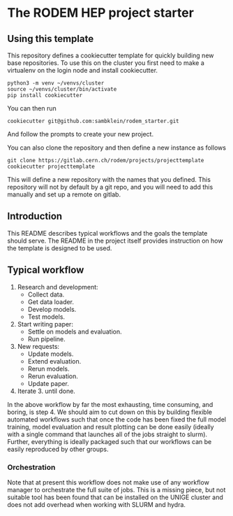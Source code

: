 # The RODEM HEP project starter

## Using this template
This repository defines a cookiecutter template for quickly building new base repositories.
To use this on the cluster you first need to make a virtualenv on the login node and install cookiecutter. 

```
python3 -m venv ~/venvs/cluster
source ~/venvs/cluster/bin/activate
pip install cookiecutter
```

You can then run
```
cookiecutter git@github.com:sambklein/rodem_starter.git
```
And follow the prompts to create your new project.

You can also clone the repository and then define a new instance as follows

```
git clone https://gitlab.cern.ch/rodem/projects/projecttemplate
cookiecutter projecttemplate
```

This will define a new repository with the names that you defined.
This repository will not by default by a git repo, and you will need to add this manually and set up a remote on gitlab.

## Introduction

This README describes typical workflows and the goals the template should serve.
The README in the project itself provides instruction on how the template is designed to be used.

## Typical workflow
1) Research and development:
    * Collect data.
    * Get data loader.
    * Develop models.
    * Test models.
1) Start writing paper: 
    * Settle on models and evaluation. 
    * Run pipeline.
1) New requests: 
    * Update models.
    * Extend evaluation. 
    * Rerun models.
    * Rerun evaluation.
    * Update paper.    
9) Iterate 3. until done.

In the above workflow by far the most exhausting, time consuming, and boring, is step 4.
We should aim to cut down on this by building flexible automated workflows such that once the code has been fixed the full model training, model evaluation and result plotting can be done easily (ideally with a single command that launches all of the jobs straight to slurm).
Further, everything is ideally packaged such that our workflows can be easily reproduced by other groups.

### Orchestration
Note that at present this workflow does not make use of any workflow manager to orchestrate the full suite of jobs.
This is a missing piece, but not suitable tool has been found that can be installed on the UNIGE cluster and does not add overhead when working with SLURM and hydra.
